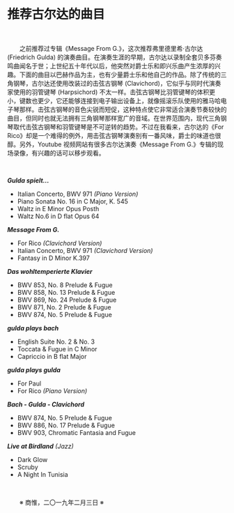 # 推荐古尔达的曲目

&emsp;&emsp;

&emsp;&emsp;之前推荐过专辑《Message From G.》，这次推荐弗里德里希·古尔达 (Friedrich Gulda) 的演奏曲目。在演奏生涯的早期，古尔达以录制全套贝多芬奏鸣曲闻名于世；上世纪五十年代以后，他突然对爵士乐和即兴乐曲产生浓厚的兴趣。下面的曲目以巴赫作品为主，也有少量爵士乐和他自己的作品。除了传统的三角钢琴，古尔达还使用改装过的击弦古钢琴 (Clavichord)，它似乎与同时代演奏家使用的羽管键琴 (Harpsichord) 不太一样。击弦古钢琴比羽管键琴的体积更小，键数也更少，它还能够连接到电子输出设备上，就像摇滚乐队使用的雅马哈电子琴那样。击弦古钢琴的音色尖锐而短促，这种特点使它非常适合演奏节奏较快的曲目，但同时也就无法拥有三角钢琴那样宽广的音域。在世界范围内，现代三角钢琴取代击弦古钢琴和羽管键琴是不可逆转的趋势。不过在我看来，古尔达的《For Rico》却是一个难得的例外，用击弦古钢琴演奏别有一番风味，爵士的味道也很醇。另外，Youtube 视频网站有很多古尔达演奏《Message From G.》专辑的现场录像，有兴趣的话可以移步观看。

&emsp;&emsp;

**_Gulda spielt..._**

- Italian Concerto, BWV 971 _(Piano Version)_
- Piano Sonata No. 16 in C Major, K. 545
- Waltz in E Minor Opus Posth
- Waltz No.6 in D flat Opus 64

**_Message From G._**

- For Rico _(Clavichord Version)_
- Italian Concerto, BWV 971 _(Clavichord Version)_
- Fantasy in D Minor K.397

**_Das wohltemperierte Klavier_**

- BWV 853, No. 8 Prelude & Fugue
- BWV 858, No. 13 Prelude & Fugue
- BWV 869, No. 24 Prelude & Fugue
- BWV 871, No. 2 Prelude & Fugue
- BWV 874, No. 5 Prelude & Fugue

**_gulda plays bach_**

- English Suite No. 2 & No. 3
- Toccata & Fugue in C Minor
- Capriccio in B flat Major

**_gulda plays gulda_**

- For Paul
- For Rico _(Piano Version)_

**_Bach - Gulda - Clavichord_**

- BWV 874, No. 5 Prelude & Fugue
- BWV 886, No. 17 Prelude & Fugue
- BWV 903, Chromatic Fantasia and Fugue

**_Live at Birdland_** _(Jazz)_

- Dark Glow
- Scruby
- A Night In Tunisia

&emsp;&emsp;

&emsp;&emsp;※ 商惟，二〇一九年二月三日 ※